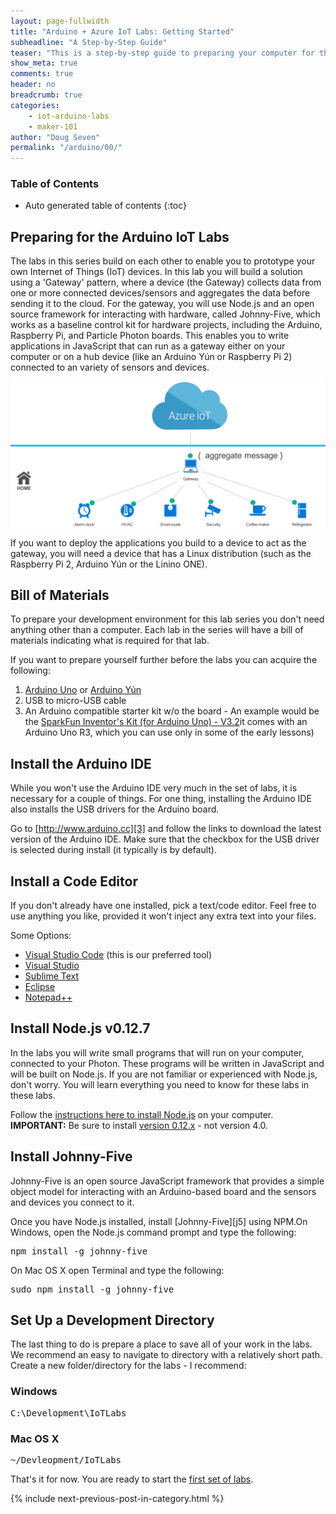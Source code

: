 ```yaml
---
layout: page-fullwidth
title: "Arduino + Azure IoT Labs: Getting Started"
subheadline: "A Step-by-Step Guide"
teaser: "This is a step-by-step guide to preparing your computer for the Arduino IoT Labs."
show_meta: true
comments: true
header: no
breadcrumb: true
categories:
    - iot-arduino-labs
    - maker-101
author: "Doug Seven"
permalink: "/arduino/00/"
---
```

### Table of Contents
*  Auto generated table of contents
{:toc}

## Preparing for the Arduino IoT Labs
The labs in this series build on each other to enable you to prototype your own Internet of Things (IoT) devices. In this lab you will build a solution using a 'Gateway' pattern, where a device (the Gateway) collects data from one or more connected devices/sensors and aggregates the data before sending it to the cloud. For the gateway, you will use Node.js and an open source framework for interacting with hardware, called Johnny-Five, which works as a baseline control kit for hardware projects, including the Arduino, Raspberry Pi, and Particle Photon boards. This enables you to write applications in JavaScript that can run as a gateway either on your computer or on a hub device (like an Arduino Y&uacute;n or Raspberry Pi 2) connected to an variety of sensors and devices.

<img src="/images/gatewaypattern.png"/>

If you want to deploy the applications you build to a device to act as the gateway, you will need a device that has a Linux distribution (such as the Raspberry Pi 2, Arduino Y&uacute;n or the Linino ONE).

## Bill of Materials
To prepare your development environment for this lab series you don't need anything other than a computer. Each lab in the series will have a bill of materials indicating what is required for that lab.

If you want to prepare yourself further before the labs you can acquire the following:

1. [Arduino Uno][uno] or [Arduino Y&uacute;n][yun] 
2. USB to micro-USB cable 
3. An Arduino compatible starter kit w/o the board - An example would be the [SparkFun Inventor's Kit (for Arduino Uno) - V3.2][2]it comes with an Arduino Uno R3, which you can use only in some of the early lessons)

## Install the Arduino IDE
While you won't use the Arduino IDE very much in the set of labs, it is necessary for a couple of things. For one thing, installing the Arduino IDE also installs the USB drivers for the Arduino board.

Go to [http://www.arduino.cc][3] and follow the links to download the latest version of the Arduino IDE. Make sure that the checkbox for the USB driver is selected during install (it typically is by default).

## Install a Code Editor
If you don't already have one installed, pick a text/code editor. Feel free to use anything you like, provided it won't inject any extra text into your files.

Some Options:

* [Visual Studio Code](http://code.visualstudio.com) (this is our preferred tool)
* [Visual Studio](http://www.visualstudio.com)
* [Sublime Text](http://www.sublimetext.com) 
* [Eclipse](http://www.eclipse.org/downloads/) 
* [Notepad++](http://notepad-plus-plus.org/)

## Install Node.js v0.12.7
In the labs you will write small programs that will run on your computer, connected to your Photon. These programs will be written in JavaScript and will be built on Node.js. If you are not familiar or experienced with Node.js, don't worry. You will learn everything you need to know for these labs in these labs. 

Follow the [instructions here to install Node.js](http://www.nodejs.org) on your computer.  __IMPORTANT:__ Be sure to install [version 0.12.x][node_12_7] - not version 4.0.

## Install Johnny-Five
Johnny-Five is an open source JavaScript framework that provides a simple object model for interacting with an Arduino-based board and the sensors and devices you connect to it. 

Once you have Node.js installed, install [Johnny-Five][j5] using NPM.On Windows, open the Node.js command prompt and type the following:
<pre>
npm install -g johnny-five
</pre>

On Mac OS X open Terminal and type the following:
<pre>
sudo npm install -g johnny-five
</pre>

## Set Up a Development Directory
The last thing to do is prepare a place to save all of your work in the labs. We recommend an easy to navigate to directory with a relatively short path. Create a new folder/directory for the labs - I recommend:

### Windows
<pre>
C:\Development\IoTLabs
</pre>

### Mac OS X
<pre>
~/Devleopment/IoTLabs
</pre>

That's it for now. You are ready to start the [first set of labs][nextlab].

{% include next-previous-post-in-category.html %}

[uno]: http://www.arduino.cc/en/Main/ArduinoBoardUno
[yun]: http://www.arduino.cc/en/Main/ArduinoBoardYun
[2]: http://www.sparkfun.com/products/13154
[3]: http://www.arduino.cc
 [10]: http://nodejs.org/
[npmj5]: http://www.johnny-five.io
[nextlab]: /arduino/01/
[node_12_7]: https://nodejs.org/dist/v0.12.7/
